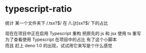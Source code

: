# typescript-ratio
统计 某一个文件夹下 /\.tsx?$/ 在 /\.[jt]sx?$/ 下的占比  

现在在项目中正在启用 Typescript 重构 把原先的 js 和 jsx 使用 ts 重写  
为了查看使用 Typescript 在项目中的占比 有了这个小脚本  
而且 赶上 deno 1.0 的出现，试试用它来写是个什么感觉

